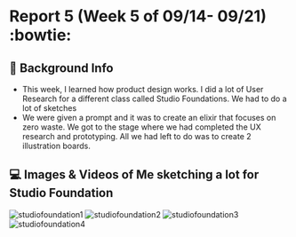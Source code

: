 
# Report 5 (Week 5 of 09/14- 09/21) :bowtie:


## 💭 Background Info

- This week, I learned how product design works. I did a lot of User Research for a different class called Studio Foundations. We had to do a lot of sketches
- We were given a prompt and it was to create an elixir that focuses on zero waste. We got to the stage where we had completed the UX research and prototyping. All we had left to do was to create 2 illustration boards.


## 💻 Images & Videos of Me sketching a lot for Studio Foundation
<img alt="studiofoundation1" src="studiofoundation1.png">	
<img alt="studiofoundation2" src="studiofoundation2.png">	
<img alt="studiofoundation3" src="studiofoundation3.png">	
<img alt="studiofoundation4" src="studiofoundation4.png">	







